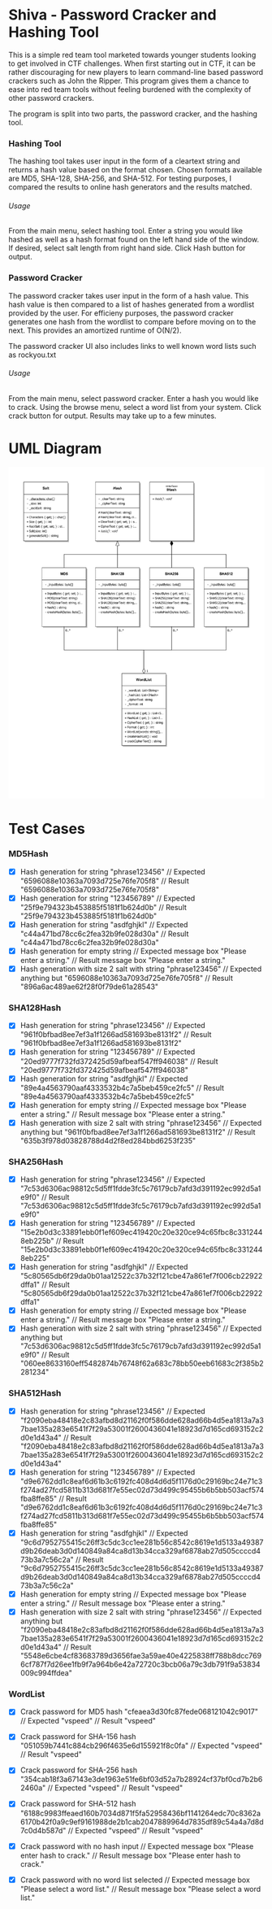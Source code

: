 # Shiva - Password Cracker and Hashing Tool
This is a simple red team tool marketed towards younger students looking to get involved in CTF challenges. When first starting out in CTF, it can be rather discouraging for new players to learn command-line based password crackers such as John the Ripper. This program gives them a chance to ease into red team tools without feeling burdened with the complexity of other password crackers.

The program is split into two parts, the password cracker, and the hashing tool.

### Hashing Tool
The hashing tool takes user input in the form of a cleartext string and returns a hash value based on the format chosen. Chosen formats available are MD5, SHA-128, SHA-256, and SHA-512. For testing purposes, I compared the results to online hash generators and the results matched.

###### Usage
From the main menu, select hashing tool. Enter a string you would like hashed as well as a hash format found on the left hand side of the window. If desired, select salt length from right hand side. Click Hash button for output.

### Password Cracker
The password cracker takes user input in the form of a hash value. This hash value is then compared to a list of hashes generated from a wordlist provided by the user. For efficieny purposes, the password cracker generates one hash from the wordlist to compare before moving on to the next. This provides an amortized runtime of O(N/2).

The password cracker UI also includes links to well known word lists such as rockyou.txt

###### Usage
From the main menu, select password cracker. Enter a hash you would like to crack. Using the browse menu, select a word list from your system. Click crack button for output. Results may take up to a few minutes.

# UML Diagram
![Screenshot](Shiva%20UML%20Diagram-1.png)

# Test Cases

### MD5Hash
- [x] Hash generation for string "phrase123456" // Expected "6596088e10363a7093d725e76fe705f8" // Result "6596088e10363a7093d725e76fe705f8"
- [x] Hash generation for string "123456789" // Expected "25f9e794323b453885f5181f1b624d0b" // Result "25f9e794323b453885f5181f1b624d0b"
- [x] Hash generation for string "asdfghjkl" // Expected "c44a471bd78cc6c2fea32b9fe028d30a" // Result "c44a471bd78cc6c2fea32b9fe028d30a"
- [x] Hash generation for empty string // Expected message box "Please enter a string." // Result message box "Please enter a string."
- [x] Hash generation with size 2 salt with string "phrase123456" // Expected anything but "6596088e10363a7093d725e76fe705f8" // Result "896a6ac489ae62f28f0f79de61a28543"

### SHA128Hash
- [x] Hash generation for string "phrase123456" // Expected "961f0bfbad8ee7ef3a1f1266ad581693be8131f2" // Result "961f0bfbad8ee7ef3a1f1266ad581693be8131f2"
- [x] Hash generation for string "123456789" // Expected "20ed9777f732fd372425d59afbeaf547ff946038" // Result "20ed9777f732fd372425d59afbeaf547ff946038"
- [x] Hash generation for string "asdfghjkl" // Expected "89e4a4563790aaf4333532b4c7a5beb459ce2fc5" // Result "89e4a4563790aaf4333532b4c7a5beb459ce2fc5"
- [x] Hash generation for empty string // Expected message box "Please enter a string." // Result message box "Please enter a string."
- [x] Hash generation with size 2 salt with string "phrase123456" // Expected anything but "961f0bfbad8ee7ef3a1f1266ad581693be8131f2" // Result "635b3f978d03828788d4d2f8ed284bbd6253f235"

### SHA256Hash
- [x] Hash generation for string "phrase123456" // Expected "7c53d6306ac98812c5d5ff1fdde3fc5c76179cb7afd3d391192ec992d5a1e9f0" // Result "7c53d6306ac98812c5d5ff1fdde3fc5c76179cb7afd3d391192ec992d5a1e9f0"
- [x] Hash generation for string "123456789" // Expected "15e2b0d3c33891ebb0f1ef609ec419420c20e320ce94c65fbc8c3312448eb225b" // Result "15e2b0d3c33891ebb0f1ef609ec419420c20e320ce94c65fbc8c3312448eb225"
- [x] Hash generation for string "asdfghjkl" // Expected "5c80565db6f29da0b01aa12522c37b32f121cbe47a861ef7f006cb22922dffa1" // Result "5c80565db6f29da0b01aa12522c37b32f121cbe47a861ef7f006cb22922dffa1"
- [x] Hash generation for empty string // Expected message box "Please enter a string." // Result message box "Please enter a string."
- [x] Hash generation with size 2 salt with string "phrase123456" // Expected anything but "7c53d6306ac98812c5d5ff1fdde3fc5c76179cb7afd3d391192ec992d5a1e9f0" // Result "060ee8633160eff5482874b76748f62a683c78bb50eeb61683c2f385b2281234"

### SHA512Hash
- [x] Hash generation for string "phrase123456" // Expected "f2090eba48418e2c83afbd8d21162f0f586dde628ad66b4d5ea1813a7a37bae135a283e6541f7f29a53001f2600436041e18923d7d165cd693152c2d0e1d43a4" // Result "f2090eba48418e2c83afbd8d21162f0f586dde628ad66b4d5ea1813a7a37bae135a283e6541f7f29a53001f2600436041e18923d7d165cd693152c2d0e1d43a4"
- [x] Hash generation for string "123456789" // Expected "d9e6762dd1c8eaf6d61b3c6192fc408d4d6d5f1176d0c29169bc24e71c3f274ad27fcd5811b313d681f7e55ec02d73d499c95455b6b5bb503acf574fba8ffe85" // Result "d9e6762dd1c8eaf6d61b3c6192fc408d4d6d5f1176d0c29169bc24e71c3f274ad27fcd5811b313d681f7e55ec02d73d499c95455b6b5bb503acf574fba8ffe85"
- [x] Hash generation for string "asdfghjkl" // Expected "9c6d7952755415c26ff3c5dc3cc1ee281b56c8542c8619e1d5133a49387d9b26deab3d0d140849a84ca8d13b34cca329af6878ab27d505ccccd473b3a7c56c2a" // Result "9c6d7952755415c26ff3c5dc3cc1ee281b56c8542c8619e1d5133a49387d9b26deab3d0d140849a84ca8d13b34cca329af6878ab27d505ccccd473b3a7c56c2a"
- [x] Hash generation for empty string // Expected message box "Please enter a string." // Result message box "Please enter a string."
- [x] Hash generation with size 2 salt with string "phrase123456" // Expected anything but "f2090eba48418e2c83afbd8d21162f0f586dde628ad66b4d5ea1813a7a37bae135a283e6541f7f29a53001f2600436041e18923d7d165cd693152c2d0e1d43a4" // Result "5548e6cbe4cf83683789d3656fae3a59ae40e4225838ff788b8dcc7696cf787f7d26ee1fb9f7a964b6e42a72720c3bcb06a79c3db791f9a53834009c994ffdea"

### WordList
- [x] Crack password for MD5 hash "cfeaea3d30fc87fede068121042c9017" // Expected "vspeed" // Result "vspeed"
- [x] Crack password for SHA-156 hash "051059b7441c884cb296f4635e6d155921f8c0fa" // Expected "vspeed" // Result "vspeed"
- [x] Crack password for SHA-256 hash "354cab18f3a67143e3de1963e51fe6bf03d52a7b28924cf37bf0cd7b2b62460a" // Expected "vspeed" // Result "vspeed"
- [x] Crack password for SHA-512 hash "6188c9983ffeaed160b7034d871f5fa52958436bf1141264edc70c8362a6170b42f0a9c9ef9161988de2b1cab2047889964d7835df89c54a4a7d8d7c0d4b587d" // Expected "vspeed" // Result "vspeed"
- [x] Crack password with no hash input // Expected message box "Please enter hash to crack." // Result message box "Please enter hash to crack."
- [x] Crack password with no word list selected // Expected message box "Please select a word list." // Result message box "Please select a word list."


